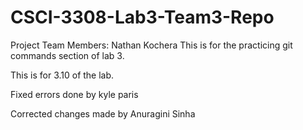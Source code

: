 # CSCI-3308-Lab3-Team3-Repo
Project Team Members: 
Nathan Kochera
This is for the practicing git commands section of lab 3.

This is for 3.10 of the lab.

Fixed errors done by kyle paris

Corrected changes made by Anuragini Sinha
